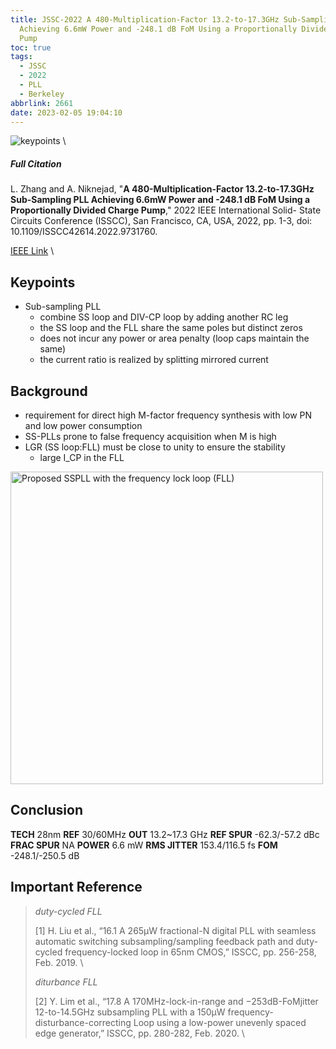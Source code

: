 ```yaml
---
title: JSSC-2022 A 480-Multiplication-Factor 13.2-to-17.3GHz Sub-Sampling PLL
  Achieving 6.6mW Power and -248.1 dB FoM Using a Proportionally Divided Charge
  Pump
toc: true
tags:
  - JSSC
  - 2022
  - PLL
  - Berkeley
abbrlink: 2661
date: 2023-02-05 19:04:10
---
```


![keypoints](https://api2.mubu.com/v3/document_image/6ae868ce-aff2-4afd-8ebf-559356f56834-216525.jpg) \

##### Full Citation
L. Zhang and A. Niknejad, "**A 480-Multiplication-Factor 13.2-to-17.3GHz Sub-Sampling PLL Achieving 6.6mW Power and -248.1 dB FoM Using a Proportionally Divided Charge Pump**," 2022 IEEE International Solid- State Circuits Conference (ISSCC), San Francisco, CA, USA, 2022, pp. 1-3, doi: 10.1109/ISSCC42614.2022.9731760.

[IEEE Link](https://ieeexplore.ieee.org/document/9731760) \

## Keypoints

- Sub-sampling PLL
  - combine SS loop and DIV-CP loop by adding another RC leg
  - the SS loop and the FLL share the same poles but distinct zeros
  - does not incur any power or area penalty (loop caps maintain the same)
  - the current ratio is realized by splitting mirrored current

## Background

- requirement for direct high M-factor frequency synthesis with low PN and low power consumption
- SS-PLLs prone to false frequency acquisition when M is high
- LGR (SS loop:FLL) must be close to unity to ensure the stability
  - large I_CP in the FLL

<img src="https://api2.mubu.com/v3/document_image/b2513615-9f37-4510-b521-4abcfb7a4bfd-216525.jpg" width = "500" alt="Proposed SSPLL with the frequency lock loop (FLL)" align=center />

## Conclusion

**TECH**  28nm
**REF**  30/60MHz
**OUT**  13.2~17.3 GHz
**REF SPUR**  -62.3/-57.2 dBc
**FRAC SPUR**  NA
**POWER**  6.6 mW
**RMS JITTER**  153.4/116.5 fs
**FOM**  -248.1/-250.5 dB

## Important Reference

> *duty-cycled FLL*
> 
> [1] H. Liu et al., “16.1 A 265μW fractional-N digital PLL with seamless automatic switching subsampling/sampling feedback path and duty-cycled frequency-locked loop in 65nm CMOS,” ISSCC, pp. 256-258, Feb. 2019. \
> 
> *diturbance FLL*
> 
> [2] Y. Lim et al., “17.8 A 170MHz-lock-in-range and −253dB-FoMjitter 12-to-14.5GHz subsampling PLL with a 150μW frequency-disturbance-correcting Loop using a low-power unevenly spaced edge generator,” ISSCC, pp. 280-282, Feb. 2020. \
